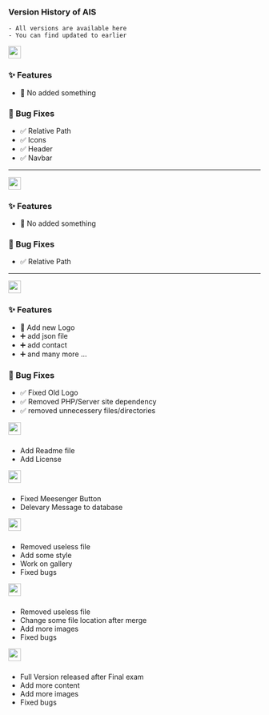 ### Version History of AIS
```
- All versions are available here
- You can find updated to earlier
```

<!-- Another Version is start V3.0.2 -->
<div>
  <img src="https://img.shields.io/badge/Version-3.0.2-093633?logo=Git&logoColor=green" height="25"> <br>

### ✨ Features
  - 🌿 No added something

### 🐛 Bug Fixes
- ✅ Relative Path
- ✅ Icons
- ✅ Header
- ✅ Navbar

</div>
<!-- Another Version is start V3.0.2 -->

---

<!-- Another Version is start V3.0.1 -->
<div>
  <img src="https://img.shields.io/badge/Version-3.0.1-00f63f?logo=Git&logoColor=green" height="25"> <br>

### ✨ Features
  - 🌿 No added something

### 🐛 Bug Fixes
- ✅ Relative Path

</div>
<!-- Another Version is start V3.0.1 -->

---

<!-- Another Version is start V3.0.0 -->
<div>
  <img src="https://img.shields.io/badge/Version-3.0.0-00563f?logo=Git&logoColor=green" height="25"> <br>

### ✨ Features
  - 🌿 Add new Logo
  - ➕ add json file
  - ➕ add contact
  - ➕ and many more ...

### 🐛 Bug Fixes
- ✅ Fixed Old Logo
- ✅ Removed PHP/Server site dependency
- ✅ removed unnecessery files/directories

</div>
<!-- Another Version is start V3.0.0 -->

<!-- Another Version is start V2.0.4 -->
<div>
  <img src="https://img.shields.io/badge/Version-2.0.4-yellow?logo=Git&logoColor=green" height="25"> <br>

  ###
  - Add Readme file 
  - Add License
</div>
<!-- Another Version is end V2.0.4 -->

<!-- Another Version is start V2.0.3 -->
<div>
  <img src="https://img.shields.io/badge/Version-2.0.3-orange?logo=Git&logoColor=green" height="25"> <br>

  ###
  - Fixed Meesenger Button
  - Delevary Message to database
</div>
<!-- Another Version is end V2.0.3 -->

<!-- Another Version is start V2.0.2 -->
<div>
  <img src="https://img.shields.io/badge/Version-2.0.2-blue?logo=Git&logoColor=green" height="25"> <br>

  ###
  - Removed useless file
  - Add some style
  - Work on gallery
  - Fixed bugs
</div>
<!-- Another Version is end V2.0.2 -->

<!-- Another Version is start 2.0.1 -->
<div>
  <img src="https://img.shields.io/badge/Version-2.0.1-purple?logo=Git&logoColor=green" height="25"> <br>

  ###
  - Removed useless file
  - Change some file location after merge
  - Add more images
  - Fixed bugs
</div>
<!-- Another Version is end V2.0.1 -->

<!-- Another Version is start V2.0.0 -->
<div>
  <img src="https://img.shields.io/badge/Version-2.0.0-cyan?logo=Git&logoColor=green" height="25"> <br>

  ###
  - Full Version released after Final exam
  - Add more content
  - Add more images
  - Fixed bugs
</div>
<!-- Another Version is end V2.0.0 -->